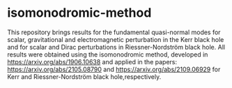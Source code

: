 # isomonodromic-method

This repository brings results for the fundamental quasi-normal modes for scalar, gravitational and electromagnetic perturbation in the Kerr black hole and for scalar and Dirac perturbations in Riessner-Nordström black hole. All results were obtained using the isomonodromic method, developed in https://arxiv.org/abs/1906.10638 and applied in the papers: https://arxiv.org/abs/2105.08790 and  https://arxiv.org/abs/2109.06929 for Kerr and Riessner-Nordström black hole,respectively.
